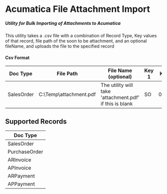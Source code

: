# Acumatica File Attachment Import
##### Utility for Bulk Importing of Attachments to Acumatica


This utility takes a .csv file with a combination of Record Type, Key values of that record, file path of the soon to be attachment, and an optional fileName, and uploads the file to the specified record

#### Csv Format

Doc Type | File Path | File Name (optional) | Key 1 | Key 2 | Key 3 | Key 4 | Key 5
-------- | --------- | -------------------- | ----- | ----- | ----- | ----- | -----
SalesOrder | C:\Temp\attachment.pdf | The utility will take 'attachment.pdf' if this is blank | SO | 00001| | | 


## Supported Records


Doc Type |
-------- |
SalesOrder |
PurchaseOrder |
ARInvoice |
APInvoice |
ARPayment |
APPayment |




